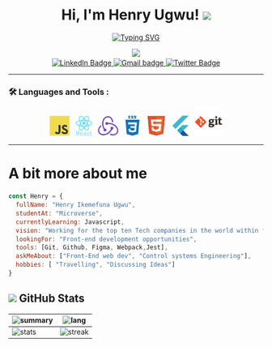 

<h1 align="center">
Hi, I'm Henry Ugwu!
	<a href="https://github.com/henry-dura" target="_self">
		<img src="https://media.giphy.com/media/hvRJCLFzcasrR4ia7z/giphy.gif" width="30">
	</a>
</h1>
<p align="center">
	<a href="https://git.io/typing-svg"><img src="https://readme-typing-svg.herokuapp.com?font=Fira+Code&weight=600&pause=1000&color=F7855B&width=435&lines=Front-End+Software+Developer+;Open+to+new+opportunities." alt="Typing SVG" /></a>
  </p>

  <div id="header" align="center">
  <img src="https://media.giphy.com/media/u2pmTWUi0MXjyrMaVj/giphy.gif" width="150"/>
</div>


<div id="badges" align="center">
  <a href="https://www.linkedin.com/in/henry-ikemefuna-ugwu-3a2613100/">
    <img src="https://img.shields.io/badge/LinkedIn-blue?style=for-the-badge&logo=linkedin&logoColor=white" alt="LinkedIn Badge"/>
  </a>
  <a href="https://mail.google.com/mail/u/0/?tab=rm&ogbl#inbox?compose=new">
    <img src="https://img.shields.io/badge/Gmail-red?style=for-the-badge&logo=Gmail&logoColor=red" alt="Gmail badge"/>
  </a>
  <a href="https://twitter.com/henryikemefuna">
    <img src="https://img.shields.io/badge/Twitter-blue?style=for-the-badge&logo=twitter&logoColor=white" alt="Twitter Badge"/>
  </a>
  <!-- <p align="left"> <img src="https://komarev.com/ghpvc/?username=henry-dura&label=Profile%20views&color=0e75b6&style=flat" alt="henry-dura" /> </p> -->
</div>


---

### :hammer_and_wrench: Languages and Tools :
<div align="center">
  <img src="https://github.com/devicons/devicon/blob/master/icons/javascript/javascript-original.svg" title="JavaScript" alt="JavaScript" width="40" height="40"/>&nbsp;
  <img src="https://github.com/devicons/devicon/blob/master/icons/react/react-original-wordmark.svg" title="React" alt="React" width="40" height="40"/>&nbsp;
  <img src="https://github.com/devicons/devicon/blob/master/icons/redux/redux-original.svg" title="Redux" alt="Redux " width="40" height="40"/>&nbsp;
  <img src="https://github.com/devicons/devicon/blob/master/icons/css3/css3-plain-wordmark.svg"  title="CSS3" alt="CSS" width="40" height="40"/>&nbsp;
  <img src="https://github.com/devicons/devicon/blob/master/icons/html5/html5-original.svg" title="HTML5" alt="HTML" width="40" height="40"/>&nbsp;
  <img src="https://github.com/devicons/devicon/blob/master/icons/flutter/flutter-original.svg" title="Flutter" alt="Flutter" width="40" height="40"/>&nbsp;
  <img src="https://github.com/devicons/devicon/blob/master/icons/git/git-original-wordmark.svg" title="Git" **alt="Git" width="55" height="55"/>
</div>

---


# A bit more about me

```javascript
const Henry = {
  fullName: "Henry Ikemefuna Ugwu",
  studentAt: "Microverse",
  currentlyLearning: Javascript,
  vision: "Working for the top ten Tech companies in the world within first 5years of my career",
  lookingFor: "Front-end development opportunities",
  tools: [Git, Github, Figma, Webpack,Jest],
  askMeAbout: ["Front-End web dev", "Control systems Engineering"],
  hobbies: [ "Travelling", "Discussing Ideas"]
}
```





## <a href="https://github.com/henry-dura"><img src="https://www.blumbergdigital.com/wp-content/uploads/2020/10/stats-graphic-statistics-business-512.png" width="30"></a> GitHub Stats




| ![summary](https://github-profile-summary-cards.vercel.app/api/cards/profile-details?username=henry-dura&theme=2077) | ![lang](https://github-readme-stats.vercel.app/api/top-langs?username=henry-dura&show_icons=true&locale=en&layout=compact&theme=radical) |
|---|---|
| ![stats](https://github-readme-stats.vercel.app/api?username=henry-dura&show_icons=true&theme=radical)   |   ![streak](https://github-readme-streak-stats.herokuapp.com/?user=henry-dura&theme=radical) |
